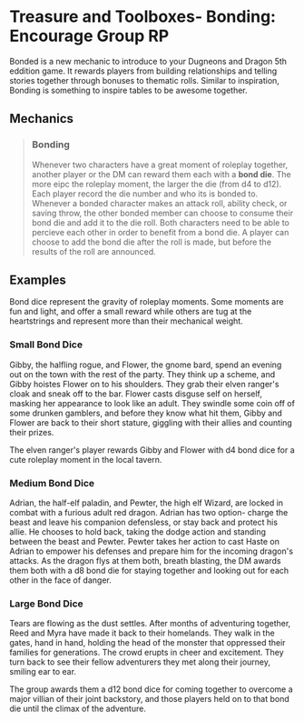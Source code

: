 # Treasure and Toolboxes- Bonding: Encourage Group RP

Bonded is a new mechanic to introduce to your Dugneons and Dragon 5th eddition game. It rewards players from building relationships and telling stories together through bonuses to thematic rolls. Similar to inspiration, Bonding is something to inspire tables to be awesome together.

## Mechanics
>### Bonding
> Whenever two characters have a great moment of roleplay together, another player or the DM can reward them each with a **bond die**. The more eipc the roleplay moment, the larger the die (from d4 to d12). Each player record the die number and who its is bonded to. 
> Whenever a bonded character makes an attack roll, ability check, or saving throw, the other bonded member can choose to consume their bond die and add it to the die roll. Both characters need to be able to percieve each other in order to benefit from a bond die. A player can choose to add the bond die after the roll is made, but before the results of the roll are announced. 

## Examples
Bond dice represent the gravity of roleplay moments. Some moments are fun and light, and offer a small reward while others are tug at the heartstrings and represent more than their mechanical weight. 

### Small Bond Dice
Gibby, the halfling rogue, and Flower, the gnome bard, spend an evening out on the town with the rest of the party. They think up a scheme, and Gibby hoistes Flower on to his shoulders. They grab their elven ranger's cloak and sneak off to the bar. Flower casts disguse self on herself, masking her appearance to look like an adult. They swindle some coin off of some drunken gamblers, and before they know what hit them, Gibby and Flower are back to their short stature, giggling with their allies and counting their prizes. 

The elven ranger's player rewards Gibby and Flower with d4 bond dice for a cute roleplay moment in the local tavern.

### Medium Bond Dice
Adrian, the half-elf paladin, and Pewter, the high elf Wizard, are locked in combat with a furious adult red dragon. Adrian has two option- charge the beast and leave his companion defensless, or stay back and protect his allie. He chooses to hold back, taking the dodge action and standing between the beast and Pewter. Pewter takes her action to cast Haste on Adrian to empower his defenses and prepare him for the incoming dragon's attacks. As the dragon flys at them both, breath blasting, the DM awards them both with a d8 bond die for staying together and looking out for each other in the face of danger. 

### Large Bond Dice
Tears are flowing as the dust settles. After months of adventuring together, Reed and Myra have made it back to their homelands. They walk in the gates, hand in hand, holding the head of the monster that oppressed their families for generations. The crowd erupts in cheer and excitement. They turn back to see their fellow adventurers they met along their journey, smiling ear to ear. 

The group awards them a d12 bond dice for coming together to overcome a major villian of their joint backstory, and those players held on to that bond die until the climax of the adventure.

